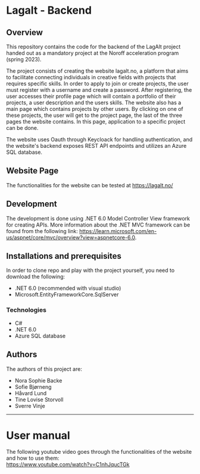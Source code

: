 # Lagalt - Backend
## Overview
This repository contains the code for the backend of the LagAlt project handed out as a mandatory project at the Noroff acceleration program (spring 2023).

The project consists of creating the website lagalt.no, a platform that aims to facilitate connecting individuals in creative fields with projects that requires specific skills. In order to apply to join or create projects, the user must register with a username and create a password. After registering, the user accesses their profile page which will contain a portfolio of their projects, a user description and the users skills. The website also has a main page which contains projects by other users. By clicking on one of these projects, the user will get to the project page, the last of the three pages the website contains. In this page, application to a specific project can be done. 

The website uses Oauth through Keycloack for handling authentication, and the website's backend exposes REST API endpoints and utilizes an Azure SQL database. 

## Website Page
The functionalities for the website can be tested at https://lagalt.no/

## Development
The development is done using .NET 6.0 Model Controller View framework for creating APIs. More information about the .NET MVC framework can be found from the following link: https://learn.microsoft.com/en-us/aspnet/core/mvc/overview?view=aspnetcore-6.0.

## Installations and prerequisites
In order to clone repo and play with the project yourself, you need to download the following:
* .NET 6.0 (recommended with visual studio)
* Microsoft.EntityFrameworkCore.SqlServer

### Technologies
* C#
* .NET 6.0
* Azure SQL database

## Authors
The authors of this project are:
* Nora Sophie Backe
* Sofie Bjørneng
* Håvard Lund
* Tine Lovise Storvoll
* Sverre Vinje
--------------------------------------------------------------------------------------------------------------------------------------------------------------------
# User manual
The following youtube video goes through the functionalities of the website and how to use them:  
https://www.youtube.com/watch?v=C1nhJqucTGk

